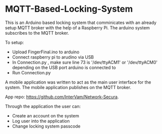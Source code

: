# MQTT-Based-Locking-System
This is an Arduino based locking system that comminicates with an already setup MQTT broker with the help of a Raspberry Pi.
The arduino system subscribes to the MQTT broker.

To setup:
- Upload FingerFinal.ino to arduino
- Connect raspberry pi to arudino via USB
- In Connection.py , make sure line 73 is '/dev/ttyACM1' or '/dev/ttyACM0' depending on the USB port arduino is connected to
- Run Connection.py

A mobile application was written to act as the main user interface for the system.
The mobile application publishes on the MQTT broker.

App repo: https://github.com/InterVam/Network-Secura.

Through the application the user can:
- Create an account on the system
- Log user into the application
- Change locking system passcode
